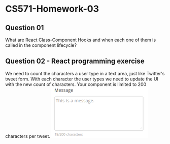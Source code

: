 # CS571-Homework-03
## Question 01
What are React Class-Component Hooks and when each one of them is called in the component lifecycle?
  
## Question 02 - React programming exercise
We need to count the characters a user type in a text area, just like Twitter's tweet form. With each character the user types we need to update the UI with the new count of characters. Your component is limited to 200 characters per tweet.
![Exercise Screenshot](./screenshot.png)

